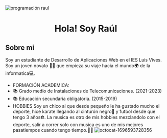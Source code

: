 ![programación raul](https://github.com/rraul10/rraaul10/assets/146001066/982f92d4-9912-47e6-8cbe-6e91561a04f9)

<div align="center">
<h1 align="center">Hola! Soy Raúl</h1>
</div> 

## Sobre mi

Soy un estudiante de Desarrollo de Aplicaciones Web en el IES Luis Vives. Soy un joven novato 🧑‍🎓 que empieza su viaje hacia el mundo🌍 de la informatica💻.
- FORMACIÓN ACADEMICA:
- 📚 Grado medio de Instalaciones de Telecomunicaciones. (2021-2023)
- 📚 Educación secundaria obligatoria.  (2015-2019)
- HOBBIES
Soy un chico al que desde pequeño le ha gustado mucho el deporte, hice karate llegando al cinturón negro🥋 y futbol desde que tengo 3 años⚽. La musica es otro de mis hobbies mezclandolo con el deporte, salir a correr solo con musica es uno de mis mejores pasatiempos cuando tengo tiempo.🏃‍♂️
![octocat-1696593728356](https://github.com/rraul10/rraaul10/assets/146001066/1c4968ab-9cc0-473a-a0cb-4070681c5be1)
